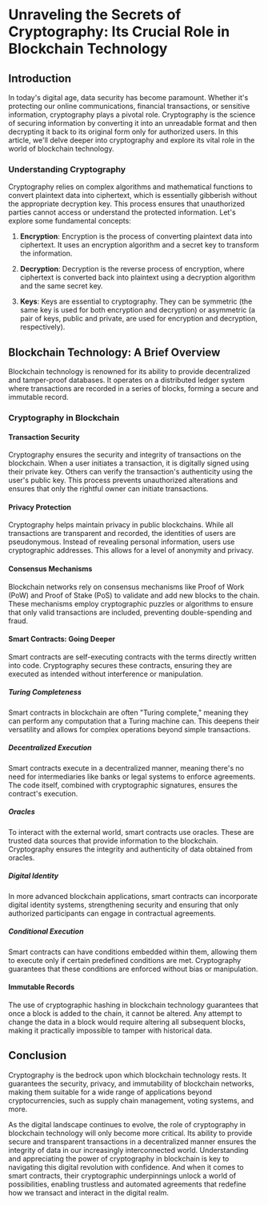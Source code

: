 # Unraveling the Secrets of Cryptography: Its Crucial Role in Blockchain Technology

## Introduction

In today's digital age, data security has become paramount. Whether it's protecting our online communications, financial transactions, or sensitive information, cryptography plays a pivotal role. Cryptography is the science of securing information by converting it into an unreadable format and then decrypting it back to its original form only for authorized users. In this article, we'll delve deeper into cryptography and explore its vital role in the world of blockchain technology.

### Understanding Cryptography

Cryptography relies on complex algorithms and mathematical functions to convert plaintext data into ciphertext, which is essentially gibberish without the appropriate decryption key. This process ensures that unauthorized parties cannot access or understand the protected information. Let's explore some fundamental concepts:

1. **Encryption**: Encryption is the process of converting plaintext data into ciphertext. It uses an encryption algorithm and a secret key to transform the information.

2. **Decryption**: Decryption is the reverse process of encryption, where ciphertext is converted back into plaintext using a decryption algorithm and the same secret key.

3. **Keys**: Keys are essential to cryptography. They can be symmetric (the same key is used for both encryption and decryption) or asymmetric (a pair of keys, public and private, are used for encryption and decryption, respectively).

## Blockchain Technology: A Brief Overview

Blockchain technology is renowned for its ability to provide decentralized and tamper-proof databases. It operates on a distributed ledger system where transactions are recorded in a series of blocks, forming a secure and immutable record.

### Cryptography in Blockchain

#### Transaction Security

Cryptography ensures the security and integrity of transactions on the blockchain. When a user initiates a transaction, it is digitally signed using their private key. Others can verify the transaction's authenticity using the user's public key. This process prevents unauthorized alterations and ensures that only the rightful owner can initiate transactions.

#### Privacy Protection

Cryptography helps maintain privacy in public blockchains. While all transactions are transparent and recorded, the identities of users are pseudonymous. Instead of revealing personal information, users use cryptographic addresses. This allows for a level of anonymity and privacy.

#### Consensus Mechanisms

Blockchain networks rely on consensus mechanisms like Proof of Work (PoW) and Proof of Stake (PoS) to validate and add new blocks to the chain. These mechanisms employ cryptographic puzzles or algorithms to ensure that only valid transactions are included, preventing double-spending and fraud.

#### Smart Contracts: Going Deeper

Smart contracts are self-executing contracts with the terms directly written into code. Cryptography secures these contracts, ensuring they are executed as intended without interference or manipulation.

##### Turing Completeness

Smart contracts in blockchain are often "Turing complete," meaning they can perform any computation that a Turing machine can. This deepens their versatility and allows for complex operations beyond simple transactions.

##### Decentralized Execution

Smart contracts execute in a decentralized manner, meaning there's no need for intermediaries like banks or legal systems to enforce agreements. The code itself, combined with cryptographic signatures, ensures the contract's execution.

##### Oracles

To interact with the external world, smart contracts use oracles. These are trusted data sources that provide information to the blockchain. Cryptography ensures the integrity and authenticity of data obtained from oracles.

##### Digital Identity

In more advanced blockchain applications, smart contracts can incorporate digital identity systems, strengthening security and ensuring that only authorized participants can engage in contractual agreements.

##### Conditional Execution

Smart contracts can have conditions embedded within them, allowing them to execute only if certain predefined conditions are met. Cryptography guarantees that these conditions are enforced without bias or manipulation.

#### Immutable Records

The use of cryptographic hashing in blockchain technology guarantees that once a block is added to the chain, it cannot be altered. Any attempt to change the data in a block would require altering all subsequent blocks, making it practically impossible to tamper with historical data.

## Conclusion

Cryptography is the bedrock upon which blockchain technology rests. It guarantees the security, privacy, and immutability of blockchain networks, making them suitable for a wide range of applications beyond cryptocurrencies, such as supply chain management, voting systems, and more.

As the digital landscape continues to evolve, the role of cryptography in blockchain technology will only become more critical. Its ability to provide secure and transparent transactions in a decentralized manner ensures the integrity of data in our increasingly interconnected world. Understanding and appreciating the power of cryptography in blockchain is key to navigating this digital revolution with confidence. And when it comes to smart contracts, their cryptographic underpinnings unlock a world of possibilities, enabling trustless and automated agreements that redefine how we transact and interact in the digital realm.